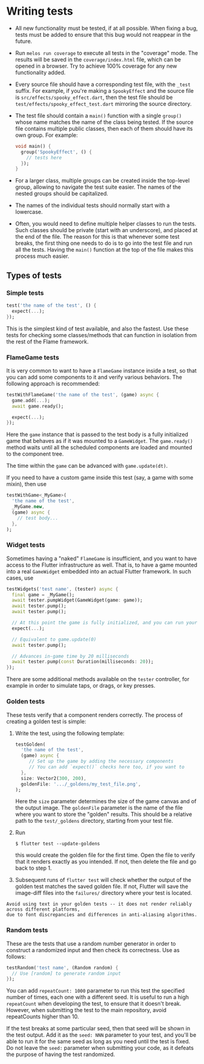 # Writing tests

- All new functionality must be tested, if at all possible. When fixing a bug, tests must be added
  to ensure that this bug would not reappear in the future.

- Run `melos run coverage` to execute all tests in the "coverage" mode. The results will be saved
  in the `coverage/index.html` file, which can be opened in a browser. Try to achieve 100% coverage
  for any new functionality added.

- Every source file should have a corresponding test file, with the `_test` suffix. For example,
  if you're making a `SpookyEffect` and the source file is `src/effects/spooky_effect.dart`, then
  the test file should be `test/effects/spooky_effect_test.dart` mirroring the source directory.

- The test file should contain a `main()` function with a single `group()` whose name matches the
  name of the class being tested. If the source file contains multiple public classes, then each of
  them should have its own group. For example:
  ```dart
  void main() {
    group('SpookyEffect', () {
      // tests here
    });
  }
  ```

- For a larger class, multiple groups can be created inside the top-level group, allowing to
  navigate the test suite easier. The names of the nested groups should be capitalized.

- The names of the individual tests should normally start with a lowercase.

- Often, you would need to define multiple helper classes to run the tests. Such classes should be
  private (start with an underscore), and placed at the end of the file. The reason for this is that
  whenever some test breaks, the first thing one needs to do is to go into the test file and run all
  the tests. Having the `main()` function at the top of the file makes this process much easier.


## Types of tests

### Simple tests

```dart
test('the name of the test', () {
  expect(...);
});
```
This is the simplest kind of test available, and also the fastest. Use these tests for checking
some classes/methods that can function in isolation from the rest of the Flame framework.


### FlameGame tests

It is very common to want to have a `FlameGame` instance inside a test, so that you can add some
components to it and verify various behaviors. The following approach is recommended:
```dart
testWithFlameGame('the name of the test', (game) async {
  game.add(...);
  await game.ready();

  expect(...);
});
```
Here the `game` instance that is passed to the test body is a fully initialized game that behaves
as if it was mounted to a `GameWidget`. The `game.ready()` method waits until all the scheduled
components are loaded and mounted to the component tree.

The time within the `game` can be advanced with `game.update(dt)`.

If you need to have a custom game inside this test (say, a game with some mixin), then use
```dart
testWithGame<_MyGame>(
  'the name of the test',
  _MyGame.new,
  (game) async {
    // test body...
  },
);
```


### Widget tests

Sometimes having a "naked" `FlameGame` is insufficient, and you want to have access to the Flutter
infrastructure as well. That is, to have a game mounted into a real `GameWidget` embedded into an
actual Flutter framework. In such cases, use
```dart
testWidgets('test name', (tester) async {
  final game = _MyGame();
  await tester.pumpWidget(GameWidget(game: game));
  await tester.pump();
  await tester.pump();

  // At this point the game is fully initialized, and you can run your checks against it
  expect(...);

  // Equivalent to game.update(0)
  await tester.pump();

  // Advances in-game time by 20 milliseconds
  await tester.pump(const Duration(milliseconds: 20));
});
```
There are some additional methods available on the `tester` controller, for example in order to
simulate taps, or drags, or key presses.


### Golden tests

These tests verify that a component renders correctly. The process of creating a golden test is
simple:

1. Write the test, using the following template:
   ```dart
   testGolden(
     'the name of the test',
     (game) async {
        // Set up the game by adding the necessary components
        // You can add `expect()` checks here too, if you want to
     },
     size: Vector2(300, 200),
     goldenFile: '.../_goldens/my_test_file.png',
   );
   ```
   Here the `size` parameter determines the size of the game canvas and of the output image. The
   `goldenFile` parameter is the name of the file where you want to store the "golden" results. This
   should be a relative path to the `test/_goldens` directory, starting from your test file.

2. Run
   ```console
   $ flutter test --update-goldens
   ```
   this would create the golden file for the first time. Open the file to verify that it renders
   exactly as you intended. If not, then delete the file and go back to step 1.

3. Subsequent runs of `flutter test` will check whether the output of the golden test matches the
   saved golden file. If not, Flutter will save the image-diff files into the `failures/` directory
   where your test is located.

```{note}
Avoid using text in your golden tests -- it does not render reliably across different platforms,
due to font discrepancies and differences in anti-aliasing algorithms.
```


### Random tests

These are the tests that use a random number generator in order to construct a randomized input and
then check its correctness. Use as follows:
```dart
testRandom('test name', (Random random) {
  // Use [random] to generate random input
});
```
You can add `repeatCount: 1000` parameter to run this test the specified number of times, each one
with a different seed. It is useful to run a high `repeatCount` when developing the test, to ensure
that it doesn't break. However, when submitting the test to the main repository, avoid repeatCounts
higher than 10.

If the test breaks at some particular seed, then that seed will be shown in the test output. Add it
as the `seed: NNN` parameter to your test, and you'll be able to run it for the same seed as long
as you need until the test is fixed. Do not leave the `seed:` parameter when submitting your code,
as it defeats the purpose of having the test randomized.
